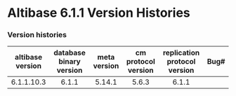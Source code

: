 # Altibase 6.1.1 Version Histories

### Version histories

| altibase version | database binary version | meta version | cm protocol version | replication protocol version | Bug# |
| :--------------: | :---------------------: | :----------: | :-----------------: | :--------------------------: | ---- |
|    6.1.1.10.3    |          6.1.1          |    5.14.1    |        5.6.3        |            6.1.1             |      |